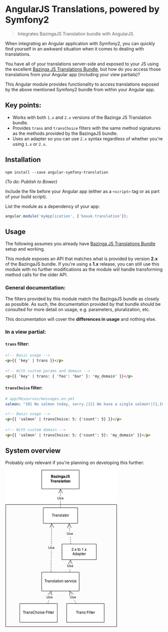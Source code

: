 AngularJS Translations, powered by Symfony2
===========================================

> Integrates BazingaJS Translation bundle with AngularJS.

When integrating an Angular application with Symfony2, you can quickly find
yourself in an awkward situation when it comes to dealing with translations.

You have all of your translations server-side and exposed to your JS using
the excellent [Bazinga JS Translations Bundle](https://github.com/willdurand/BazingaJsTranslationBundle),
but how do you access those translations from your Angular app (including your view
partials)?

This Angular module provides functionality to access translations exposed
by the above mentioned Symfony2 bundle from within your Angular app.

## Key points:

* Works with both `1.x` and `2.x` versions of the Bazinga JS Translation bundle.
* Provides `trans` and `transChoice` filters with the same method signatures as
  the methods provided by the BazingaJS bundle.
* Uses an adapter so you can use `2.x` syntax regardless of whether you're using
  `1.x` or `2.x`.

## Installation

`npm install --save angular-symfony-translation`

*(To do: Publish to Bower)*

Include the file before your Angular app (either as a `<script>` tag or as part
of your build script).

List the module as a dependency of your app:

```javascript
angular.module('myApplication', ['boxuk.translation']);
```

## Usage

The following assumes you already have [Bazinga JS Translations Bundle](https://github.com/willdurand/BazingaJsTranslationBundle)
setup and working.

This module exposes an API that matches what is provided by version
**2.x** of the BazingaJS bundle. If you're using a **1.x** release, you can
still use this module with no further modifications as the module will handle
transforming method calls for the older API.

### General documentation:

The filters provided by this module match the BazingaJS bundle as closely as
possible. As such, the documentation provided by that bundle should be consulted
for more detail on usage, e.g. parameters, pluralization, etc.

This documentation will cover the **differences in usage** and nothing else.

### In a view partial:

#### `trans` filter:

```html
<!-- Basic usage -->
<p>{{ 'key' | trans }}</p>

<!-- With custom params and domain -->
<p>{{ 'key' | trans: { 'foo': 'bar' }: 'my_domain' }}</p>
```


#### `transChoice` filter:

```yaml
# app/Resources/messages.en.yml
salmon: "{0} No salmon today, sorry.|{1} We have a single salmon!|[1,Inf] Woah, there's %count% salmon. That's a lot of salmon."
```

```html
<!-- Basic usage -->
<p>{{ 'salmon' | transChoice: 5: {'count': 5} }}</p>

<!-- With custom domain -->
<p>{{ 'salmon' | transChoice: 5: {'count': 5}: 'my_domain' }}</p>
```

## System overview

Probably only relevant if you're planning on developing this further:

![System diagram](/docs/system-overview.png)
